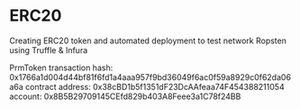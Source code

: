 # ERC20

Creating ERC20 token and automated deployment to test network Ropsten using Truffle & Infura

PrmToken
transaction hash: 0x1766a1d004d44bf81f6fd1a4aaa957f9bd36049f6ac0f59a8929c0f62da06a6a
contract address: 0x38cBD1b5f1351dF23DcAAfeaa74F454388211054
account: 0x8B5B29709145CEfd829b403A8Feee3a1C78f24BB
